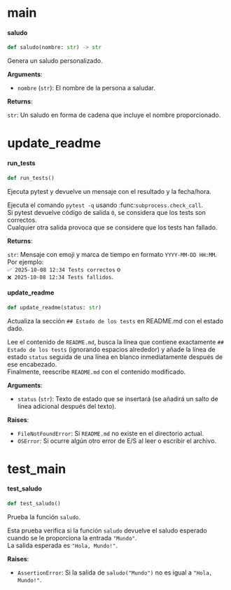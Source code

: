 <a id="main"></a>

# main

<a id="main.saludo"></a>

#### saludo

```python
def saludo(nombre: str) -> str
```

Genera un saludo personalizado.

**Arguments**:

- `nombre` (`str`): El nombre de la persona a saludar.

**Returns**:

`str`: Un saludo en forma de cadena que incluye el nombre proporcionado.

<a id="update_readme"></a>

# update\_readme

<a id="update_readme.run_tests"></a>

#### run\_tests

```python
def run_tests()
```

Ejecuta pytest y devuelve un mensaje con el resultado y la fecha/hora.

Ejecuta el comando ``pytest -q`` usando :func:`subprocess.check_call`.  
Si pytest devuelve código de salida ``0``, se considera que los tests son correctos.  
Cualquier otra salida provoca que se considere que los tests han fallado.

**Returns**:

`str`: Mensaje con emoji y marca de tiempo en formato ``YYYY-MM-DD HH:MM``.  
Por ejemplo:  
``✅ 2025-10-08 12:34 Tests correctos`` o  
``❌ 2025-10-08 12:34 Tests fallidos``.

<a id="update_readme.update_readme"></a>

#### update\_readme

```python
def update_readme(status: str)
```

Actualiza la sección ``## Estado de los tests`` en README.md con el estado dado.

Lee el contenido de ``README.md``, busca la línea que contiene exactamente
``## Estado de los tests`` (ignorando espacios alrededor) y añade la línea de
estado ``status`` seguida de una línea en blanco inmediatamente después de ese encabezado.  
Finalmente, reescribe ``README.md`` con el contenido modificado.

**Arguments**:

- `status` (`str`): Texto de estado que se insertará (se añadirá un salto de línea adicional después del texto).

**Raises**:

- `FileNotFoundError`: Si ``README.md`` no existe en el directorio actual.
- `OSError`: Si ocurre algún otro error de E/S al leer o escribir el archivo.

<a id="test_main"></a>

# test\_main

<a id="test_main.test_saludo"></a>

#### test\_saludo

```python
def test_saludo()
```

Prueba la función ``saludo``.

Esta prueba verifica si la función ``saludo`` devuelve el saludo esperado
cuando se le proporciona la entrada ``"Mundo"``.  
La salida esperada es ``"Hola, Mundo!"``.

**Raises**:

- `AssertionError`: Si la salida de ``saludo("Mundo")`` no es igual a ``"Hola, Mundo!"``.

